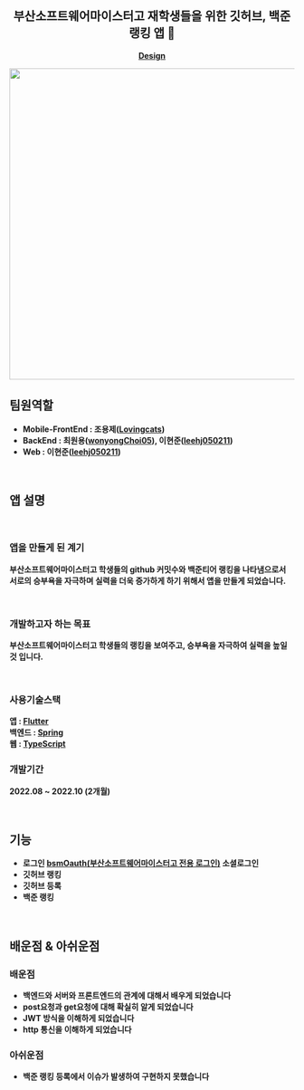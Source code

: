 


<h2 align="center">
	부산소프트웨어마이스터고 재학생들을 위한 깃허브, 백준 랭킹 앱 💫
</h2>

<p align="center">
	<strong>
		<a href="https://www.pinterest.co.kr/pin/1010847078835809220/">Design</a>
		


<p align="center">
	<img src="https://user-images.githubusercontent.com/89582664/205190175-bf413483-ef44-45ab-adec-4d0591f2c9c2.png" height="550", >
</p>

## 팀원역할

- **Mobile-FrontEnd** :  조용제([Lovingcats](https://github.com/Lovingcats))	
- **BackEnd** : 최원용([wonyongChoi05](https://github.com/wonyongChoi05)), 이현준([leehj050211](https://github.com/leehj050211))
- **Web** : 이현준([leehj050211](https://github.com/leehj050211))
<br>
		
## 앱 설명

<br>
		
### 앱을 만들게 된 계기
부산소프트웨어마이스터고 학생들의 github 커밋수와 백준티어 랭킹을 나타냄으로서 서로의 승부욕을 자극하며 실력을 
더욱 증가하게 하기 위해서 앱을 만들게 되었습니다. 

<br>
		
### 개발하고자 하는 목표
부산소프트웨어마이스터고 학생들의 랭킹을 보여주고, 승부욕을 자극하여 실력을 높일 것 입니다.

<br>
		
### 사용기술스택
앱 :  [Flutter](https://flutter.dev/?gclid=Cj0KCQiAg_KbBhDLARIsANx7wAz5lYyBO9RFwhX-V1IJ_xWVuCK1cZkySEkWeqZMPGofPCvRPaHPlWAaAijFEALw_wcB&gclsrc=aw.ds)
<br>
백엔드 :  [Spring](https://docs.spring.io/spring-framework/docs/current/reference/html/)
<br>
웹 : [TypeScript](https://www.typescriptlang.org/)
<br>


### 개발기간

2022.08 ~ 2022.10 (2개월)

<br>
		
## 기능

- 로그인  [bsmOauth(부산소프트웨어마이스터고 전용 로그인)](https://auth.bssm.kro.kr/oauth?clientId=5f034939&redirectURI=http://localhost:3000/oauth) 소셜로그인 
- 깃허브 랭킹 
- 깃허브 등록 
- 백준 랭킹 
		
<br>
		
## 배운점 & 아쉬운점
		
### 배운점
 - 백엔드와 서버와 프론트엔드의 관계에 대해서 배우게 되었습니다
 - post요청과 get요청에 대해 확실히 알게 되었습니다
 - JWT 방식을 이해하게 되었습니다
 - http 통신을 이해하게 되었습니다
 
### 아쉬운점
 - 백준 랭킹 등록에서 이슈가 발생하여 구현하지 못했습니다
<br>